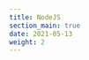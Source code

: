 ```yaml
---
title: NodeJS
section_main: true
date: 2021-05-13
weight: 2
---
```


<script>
    location.href = "env"
</script>